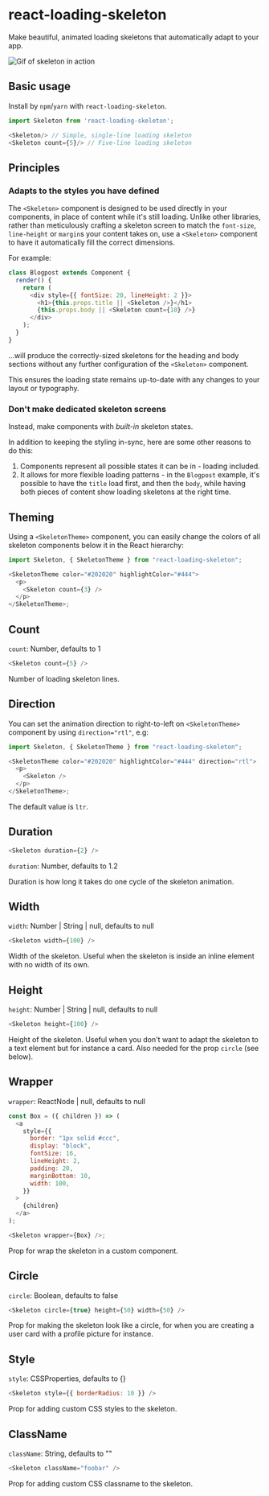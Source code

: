 # react-loading-skeleton

Make beautiful, animated loading skeletons that automatically adapt to your app.

![Gif of skeleton in action](https://media.giphy.com/media/l0Iyk4bAAjac3AU2k/giphy.gif)

## Basic usage

Install by `npm`/`yarn` with `react-loading-skeleton`.

```javascript
import Skeleton from 'react-loading-skeleton';

<Skeleton/> // Simple, single-line loading skeleton
<Skeleton count={5}/> // Five-line loading skeleton
```

## Principles

### Adapts to the styles you have defined

The `<Skeleton>` component is designed to be used directly in your components,
in place of content while it's still loading.
Unlike other libraries, rather than meticulously crafting a skeleton screen to
match the `font-size`, `line-height` or `margin`s your content takes on,
use a `<Skeleton>` component to have it automatically fill the correct dimensions.

For example:

```javascript
class Blogpost extends Component {
  render() {
    return (
      <div style={{ fontSize: 20, lineHeight: 2 }}>
        <h1>{this.props.title || <Skeleton />}</h1>
        {this.props.body || <Skeleton count={10} />}
      </div>
    );
  }
}
```

...will produce the correctly-sized skeletons for the heading and body sections
without any further configuration of the `<Skeleton>` component.

This ensures the loading state remains up-to-date with any changes
to your layout or typography.

### Don't make dedicated skeleton screens

Instead, make components with _built-in_ skeleton states.

In addition to keeping the styling in-sync, here are some other reasons to do this:

1.  Components represent all possible states it can be in - loading included.
1.  It allows for more flexible loading patterns - in the `Blogpost` example, it's possible to have the `title` load first, and then the `body`, while having both pieces of content show loading skeletons at the right time.

## Theming

Using a `<SkeletonTheme>` component, you can easily change the colors of all
skeleton components below it in the React hierarchy:

```javascript
import Skeleton, { SkeletonTheme } from "react-loading-skeleton";

<SkeletonTheme color="#202020" highlightColor="#444">
  <p>
    <Skeleton count={3} />
  </p>
</SkeletonTheme>;
```

## Count

`count`: Number, defaults to 1

```javascript
<Skeleton count={5} />
```

Number of loading skeleton lines.

## Direction

You can set the animation direction to right-to-left on `<SkeletonTheme>` component by using `direction="rtl"`, e.g:

```javascript
import Skeleton, { SkeletonTheme } from "react-loading-skeleton";

<SkeletonTheme color="#202020" highlightColor="#444" direction="rtl">
  <p>
    <Skeleton />
  </p>
</SkeletonTheme>;
```

The default value is `ltr`.

## Duration

```javascript
<Skeleton duration={2} />
```

`duration`: Number, defaults to 1.2

Duration is how long it takes do one cycle of the skeleton animation.

## Width

`width`: Number | String | null, defaults to null

```javascript
<Skeleton width={100} />
```

Width of the skeleton. Useful when the skeleton is inside an inline element with
no width of its own.

## Height

`height`: Number | String | null, defaults to null

```javascript
<Skeleton height={100} />
```

Height of the skeleton. Useful when you don't want to adapt the skeleton to a text element but for instance
a card. Also needed for the prop `circle` (see below).

## Wrapper

`wrapper`: ReactNode | null, defaults to null

```javascript
const Box = ({ children }) => (
  <a
    style={{
      border: "1px solid #ccc",
      display: "block",
      fontSize: 16,
      lineHeight: 2,
      padding: 20,
      marginBottom: 10,
      width: 100,
    }}
  >
    {children}
  </a>
);

<Skeleton wrapper={Box} />;
```

Prop for wrap the skeleton in a custom component.

## Circle

`circle`: Boolean, defaults to false

```javascript
<Skeleton circle={true} height={50} width={50} />
```

Prop for making the skeleton look like a circle, for when you are creating a user card with a profile picture for instance.

## Style

`style`: CSSProperties, defaults to {}

```javascript
<Skeleton style={{ borderRadius: 10 }} />
```

Prop for adding custom CSS styles to the skeleton.

## ClassName

`className`: String, defaults to ""

```javascript
<Skeleton className="foobar" />
```

Prop for adding custom CSS classname to the skeleton.
